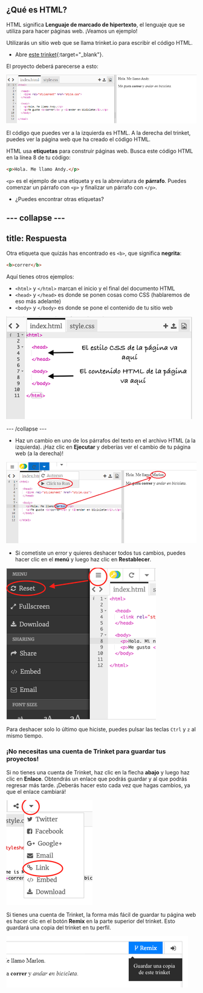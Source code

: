 ## ¿Qué es HTML?

HTML significa **Lenguaje de marcado de hipertexto**, el lenguaje que se utiliza para hacer páginas web. ¡Veamos un ejemplo!

Utilizarás un sitio web que se llama trinket.io para escribir el código HTML.

+ Abre [este trinket](https://trinket.io/html/c0c8e7d56d){:target="_blank"}.

El proyecto deberá parecerse a esto:

![captura de pantalla](images/birthday-starter.png)

El código que puedes ver a la izquierda es HTML. A la derecha del trinket, puedes ver la página web que ha creado el código HTML.

HTML usa **etiquetas** para construir páginas web. Busca este código HTML en la línea 8 de tu código:

```html
<p>Hola. Me llamo Andy.</p>
```

`<p>` es el ejemplo de una etiqueta y es la abreviatura de **párrafo**. Puedes comenzar un párrafo con `<p>` y finalizar un párrafo con `</p>`.

+ ¿Puedes encontrar otras etiquetas?

--- collapse ---
---
title: Respuesta
---

Otra etiqueta que quizás has encontrado es `<b>`, que significa **negrita**:

```html
<b>correr</b>
```

Aquí tienes otros ejemplos:

+ `<html>` y `</html>` marcan el inicio y el final del documento HTML
+ `<head>` y `</head>` es donde se ponen cosas como CSS (hablaremos de eso más adelante)
+ `<body>` y `</body>` es donde se pone el contenido de tu sitio web

![captura de pantalla](images/birthday-head-body.png)

--- /collapse ---

+ Haz un cambio en uno de los párrafos del texto en el archivo HTML (a la izquierda). ¡Haz clic en **Ejecutar** y deberías ver el cambio de tu página web (a la derecha)!

![captura de pantalla](images/birthday-edit-html.png)

+ Si cometiste un error y quieres deshacer todos tus cambios, puedes hacer clic en el **menú** y luego haz clic en **Restablecer**.

![captura de pantalla](images/birthday-reset.png)

Para deshacer solo lo último que hiciste, puedes pulsar las teclas `Ctrl` y `z` al mismo tiempo.

### ¡No necesitas una cuenta de Trinket para guardar tus proyectos!

Si no tienes una cuenta de Trinket, haz clic en la flecha **abajo** y luego haz clic en **Enlace**. Obtendrás un enlace que podrás guardar y al que podrás regresar más tarde. ¡Deberás hacer esto cada vez que hagas cambios, ya que el enlace cambiará!

![captura de pantalla](images/birthday-link.png)

Si tienes una cuenta de Trinket, la forma más fácil de guardar tu página web es hacer clic en el botón **Remix** en la parte superior del trinket. Esto guardará una copia del trinket en tu perfil.

![captura de pantalla](images/birthday-remix.png)